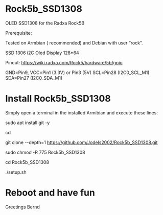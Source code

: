 # Rock5b_SSD1308
OLED SSD1308 for the Radxa Rock5B

Prerequisite:

Tested on Armbian ( recommended) and Debian with user “rock”.

SSD 1306 i2C Oled Display 128*64

Pinout: https://wiki.radxa.com/Rock5/hardware/5b/gpio

GND=Pin9,
VCC=Pin1 (3.3V) or Pin3 (5V)
SCL=Pin28 (I2C0_SCL_M1)
SDA=Pin27 (I2C0_SDA_M1)



# Install Rock5b_SSD1308
Simply open a terminal in the installed Armibian and execute these lines:


sudo apt install git -y

cd

git clone --depth=1 https://github.com/Jodels2002/Rock5b_SSD1308.git

sudo chmod -R 775 Rock5b_SSD1308

cd Rock5b_SSD1308

./setup.sh





# Reboot and have fun 
   Greetings Bernd
